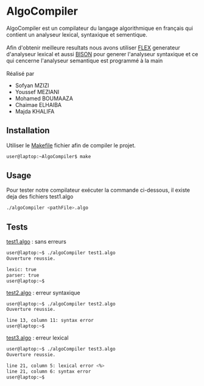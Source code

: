 # AlgoCompiler
AlgoCompiler est un compilateur du langage algorithmique en français qui contient un analyseur lexical, syntaxique et sementique.\
\
Afin d'obtenir meilleure resultats nous avons utiliser [FLEX](https://www.cs.princeton.edu/~appel/modern/c/software/flex/flex.html) generateur d'analyseur lexical et aussi [BISON](https://www.gnu.org/software/bison/) pour generer l'analyseur syntaxique et ce qui cencerne l'analyseur semantique est programmé à la main
\
\
Réalisé par
* Sofyan MZIZI
* Youssef MEZIANI
* Mohamed BOUMAAZA
* Chaimae ELHAIBA
* Majda KHALIFA


## Installation

Utiliser le [Makefile](AlgoCompiler/Makefile) fichier afin de compiler le projet.

```bash
user@laptop:~AlgoCompiler$ make
```

## Usage
Pour tester notre compilateur exécuter la commande ci-dessous, il existe deja des fichiers test1.algo
```bash
./algoCompiler <pathFile>.algo
```

## Tests
[test1.algo](https://github.com/SofyanMZIZI/AlgoCompiler/blob/main/test1.algo) : sans erreurs  
```bash
user@laptop:~$ ./algoCompiler test1.algo
Ouverture reussie.

lexic: true
parser: true
user@laptop:~$ 
```

[test2.algo](https://github.com/SofyanMZIZI/AlgoCompiler/blob/main/test2.algo) : erreur syntaxique
```bash
user@laptop:~$ ./algoCompiler test2.algo
Ouverture reussie.

line 13, column 11: syntax error
user@laptop:~$
```

[test3.algo](https://github.com/SofyanMZIZI/AlgoCompiler/blob/main/test3.algo) : erreur lexical
```bash
user@laptop:~$ ./algoCompiler test3.algo
Ouverture reussie.

line 21, column 5: lexical error <%>
line 21, column 6: syntax error
user@laptop:~$
```
